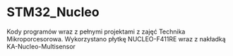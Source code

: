 # STM32_Nucleo
Kody programów wraz z pełnymi projektami z zajęć Technika Mikroporcesorowa. Wykorzystano płytkę NUCLEO-F411RE wraz z nakładką KA-Nucleo-Multisensor
